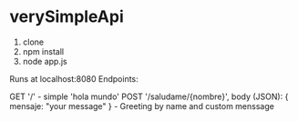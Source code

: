 # verySimpleApi

1. clone
2. npm install
3. node app.js

Runs at localhost:8080
Endpoints:

GET '/' - simple 'hola mundo'
POST '/saludame/{nombre}', body (JSON): { mensaje: "your message" } - Greeting by name and custom menssage
